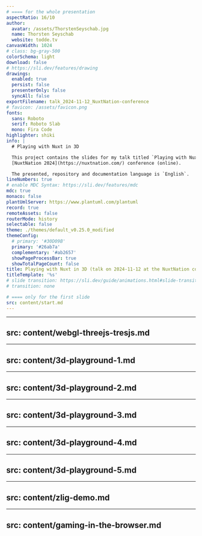 ```yaml
---
# ==== for the whole presentation
aspectRatio: 16/10
author:
  avatar: /assets/ThorstenSeyschab.jpg
  name: Thorsten Seyschab
  website: todde.tv
canvasWidth: 1024
# class: bg-gray-500
colorSchema: light
download: false
# https://sli.dev/features/drawing
drawings:
  enabled: true
  persist: false
  presenterOnly: false
  syncAll: false
exportFilename: talk_2024-11-12_NuxtNation-conference
# favicon: /assets/favicon.png
fonts:
  sans: Roboto
  serif: Roboto Slab
  mono: Fira Code
highlighter: shiki
info: |
  # Playing with Nuxt in 3D

  This project contains the slides for my talk titled `Playing with Nuxt in 3D` on 2024-11-12 at the
  [NuxtNation 2024](https://nuxtnation.com/) conference (online).

  The presented, repository and documentation language is `English`.
lineNumbers: true
# enable MDC Syntax: https://sli.dev/features/mdc
mdc: true
monaco: false
plantUmlServer: https://www.plantuml.com/plantuml
record: true
remoteAssets: false
routerMode: history
selectable: false
theme: ./themes/default_v0.25.0_modified
themeConfig:
  # primary: '#30D09B'
  primary: '#26ab7a'
  complementary: '#ab2657'
  showPageProcessBar: true
  showTotalPageCount: false
title: Playing with Nuxt in 3D (talk on 2024-11-12 at the NuxtNation conference (online))
titleTemplate: '%s'
# slide transition: https://sli.dev/guide/animations.html#slide-transitions
# transition: none

# ==== only for the first slide
src: content/start.md
---
```


---
src: content/webgl-threejs-tresjs.md
---

---
src: content/3d-playground-1.md
---

---
src: content/3d-playground-2.md
---

---
src: content/3d-playground-3.md
---

---
src: content/3d-playground-4.md
---

---
src: content/3d-playground-5.md
---

---
src: content/zlig-demo.md
---

---
src: content/gaming-in-the-browser.md
---
